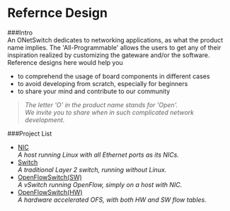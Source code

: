 # Refernce Design

###Intro  
An ONetSwitch dedicates to networking applications, as what the product name implies. The 'All-Programmable' allows the users to get any of their inspiration realized by customizing the gateware and/or the software.  
Reference designs here would help you
* to comprehend the usage of board components in different cases  
* to avoid developing from scratch, especially for beginners
* to share your mind and contribute to our community

> _The letter 'O' in the product name stands for 'Open'._  
> _We invite you to share when in such complicated network development._  

###Project List  
* [NIC](https://github.com/MeshSr/wiki/wiki/REF-NIC)  
_A host running Linux with all Ethernet ports as its NICs._  
* [Switch](https://github.com/MeshSr/wiki/wiki/REF-Switch)  
_A traditional Layer 2 switch, running without Linux._  
* [OpenFlowSwitch(SW)](https://github.com/MeshSr/wiki/wiki/REF-OpenFlowSwitch-SWFT)  
_A vSwitch running OpenFlow, simply on a host with NIC._  
* [OpenFlowSwitch(HW)](https://github.com/MeshSr/wiki/wiki/REF-OpenFlowSwitch-HWFT)  
_A hardware accelerated OFS, with both HW and SW flow tables._  
